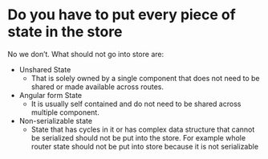 # Do you have to put every piece of state in the store



No we don’t. What should not go into store are:

* Unshared State
  * That is solely owned by a single component that does not need to be shared or made available across routes.
* Angular form State
  * It is usually self contained and do not need to be shared across multiple component.
* Non-serializable state
  * State that has cycles in it or has complex data structure that cannot be serialized should not be put into the store. For example whole router state should not be put into store because it is not serializable

